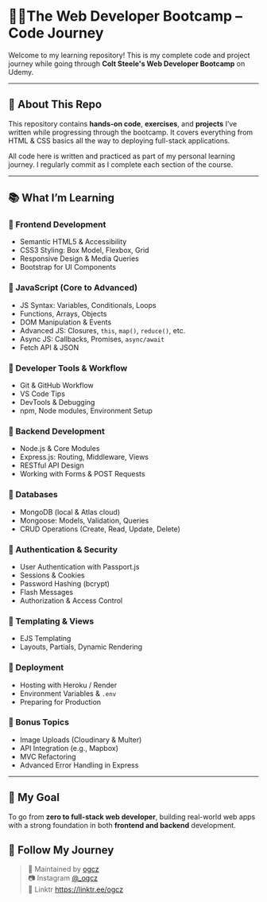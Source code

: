 # 🧑‍💻The Web Developer Bootcamp – Code Journey

Welcome to my learning repository! This is my complete code and project journey while going through **Colt Steele's Web Developer Bootcamp** on Udemy.

---

## 🚀 About This Repo

This repository contains **hands-on code**, **exercises**, and **projects** I’ve written while progressing through the bootcamp. It covers everything from HTML & CSS basics all the way to deploying full-stack applications.

All code here is written and practiced as part of my personal learning journey. I regularly commit as I complete each section of the course.

---

## 📚 What I’m Learning

### 🔹 Frontend Development

- Semantic HTML5 & Accessibility
- CSS3 Styling: Box Model, Flexbox, Grid
- Responsive Design & Media Queries
- Bootstrap for UI Components

### 🔸 JavaScript (Core to Advanced)

- JS Syntax: Variables, Conditionals, Loops
- Functions, Arrays, Objects
- DOM Manipulation & Events
- Advanced JS: Closures, `this`, `map()`, `reduce()`, etc.
- Async JS: Callbacks, Promises, `async/await`
- Fetch API & JSON

### 🔹 Developer Tools & Workflow

- Git & GitHub Workflow
- VS Code Tips
- DevTools & Debugging
- npm, Node modules, Environment Setup

### 🔸 Backend Development

- Node.js & Core Modules
- Express.js: Routing, Middleware, Views
- RESTful API Design
- Working with Forms & POST Requests

### 🔹 Databases

- MongoDB (local & Atlas cloud)
- Mongoose: Models, Validation, Queries
- CRUD Operations (Create, Read, Update, Delete)

### 🔸 Authentication & Security

- User Authentication with Passport.js
- Sessions & Cookies
- Password Hashing (bcrypt)
- Flash Messages
- Authorization & Access Control

### 🔹 Templating & Views

- EJS Templating
- Layouts, Partials, Dynamic Rendering

### 🔸 Deployment

- Hosting with Heroku / Render
- Environment Variables & `.env`
- Preparing for Production

### 🔹 Bonus Topics

- Image Uploads (Cloudinary & Multer)
- API Integration (e.g., Mapbox)
- MVC Refactoring
- Advanced Error Handling in Express

---

## 🚀 My Goal

To go from **zero to full-stack web developer**, building real-world web apps with a strong foundation in both **frontend and backend** development.

## 🔗 Follow My Journey
> 👤 Maintained by [ogcz](https://github.com/og-cz)  
> 📷 Instagram [@_ogcz](https://www.instagram.com/_ogcz/)  
> 🌴 Linktr https://linktr.ee/ogcz


